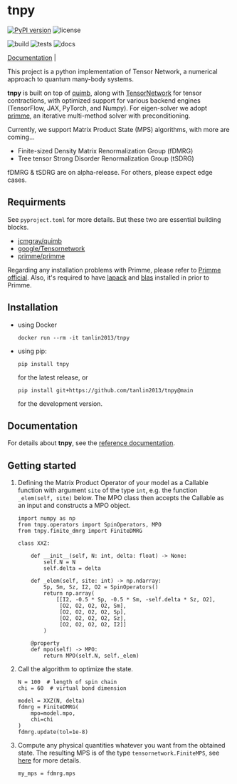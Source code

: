 # tnpy

[![PyPI version](https://badge.fury.io/py/tnpy.svg)](https://badge.fury.io/py/tnpy)
![license](https://img.shields.io/github/license/tanlin2013/tnpy?style=plastic)

![build](https://github.com/tanlin2013/tnpy/actions/workflows/build.yml/badge.svg)
![tests](https://github.com/tanlin2013/tnpy/actions/workflows/tests.yml/badge.svg)
![docs](https://github.com/tanlin2013/tnpy/actions/workflows/docs.yml/badge.svg)

[Documentation](https://tanlin2013.github.io/tnpy/) |

This project is a python implementation of Tensor Network,
a numerical approach to quantum many-body systems.
  

**tnpy** is built on top of [quimb](https://github.com/jcmgray/quimb), 
along with [TensorNetwork](https://github.com/google/TensorNetwork) for tensor contractions, 
with optimized support for various backend engines (TensorFlow, JAX, PyTorch, and Numpy). 
For eigen-solver we adopt [primme](https://github.com/primme/primme),
an iterative multi-method solver with preconditioning.

Currently, we support Matrix Product State (MPS) algorithms, 
with more are coming...

* Finite-sized Density Matrix Renormalization Group (fDMRG)
* Tree tensor Strong Disorder Renormalization Group (tSDRG)

fDMRG & tSDRG are on alpha-release. 
For others, please expect edge cases.

Requirments
-----------
See `pyproject.toml` for more details.
But these two are essential building blocks.

  * [jcmgray/quimb](https://github.com/jcmgray/quimb)
  * [google/Tensornetwork](https://github.com/google/TensorNetwork)
  * [primme/primme](https://github.com/primme/primme)

Regarding any installation problems with Primme,
please refer to [Primme official](http://www.cs.wm.edu/~andreas/software/). 
Also, it's required to have [lapack](http://www.netlib.org/lapack/) and [blas](http://www.netlib.org/blas/)
installed in prior to Primme.

Installation
------------

   * using Docker
     
     ```
     docker run --rm -it tanlin2013/tnpy
     ```
   * using pip:
     
     ```
     pip install tnpy
     ```
     for the latest release, or
     ```
     pip install git+https://github.com/tanlin2013/tnpy@main
     ```
      for the development version.
   
Documentation
-------------
For details about **tnpy**, see the [reference documentation](https://tanlin2013.github.io/tnpy/).
    
Getting started
---------------
1. Defining the Matrix Product Operator of your model as a Callable function with argument `site` of the type `int`, 
   e.g. the function `_elem(self, site)` below. 
   The MPO class then accepts the Callable as an input and constructs a MPO object. 

   ```
   import numpy as np
   from tnpy.operators import SpinOperators, MPO
   from tnpy.finite_dmrg import FiniteDMRG
   
   class XXZ:

       def __init__(self, N: int, delta: float) -> None:
           self.N = N
           self.delta = delta

       def _elem(self, site: int) -> np.ndarray:
           Sp, Sm, Sz, I2, O2 = SpinOperators()
           return np.array(
               [[I2, -0.5 * Sp, -0.5 * Sm, -self.delta * Sz, O2],
                [O2, O2, O2, O2, Sm],
                [O2, O2, O2, O2, Sp],
                [O2, O2, O2, O2, Sz],
                [O2, O2, O2, O2, I2]]
           )
        
       @property
       def mpo(self) -> MPO:
           return MPO(self.N, self._elem)
   ```
   
2. Call the algorithm to optimize the state. 
   
   ```
   N = 100  # length of spin chain
   chi = 60  # virtual bond dimension 
   
   model = XXZ(N, delta)
   fdmrg = FiniteDMRG(
       mpo=model.mpo,
       chi=chi
   )
   fdmrg.update(tol=1e-8)
   ```
   
3. Compute any physical quantities whatever you want from the obtained state.
   The resulting MPS is of the type `tensornetwork.FiniteMPS`,
   see [here](https://tensornetwork.readthedocs.io/en/latest/stubs/tensornetwork.FiniteMPS.html#tensornetwork.FiniteMPS) for more details.
   
   ```
   my_mps = fdmrg.mps
   ```
